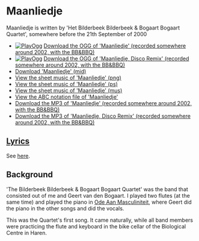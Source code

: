 # Maanliedje

Maanliedje is written by 'Het Bilderbeek
Bilderbeek & Bogaart Bogaart Quartet', somewhere before the 21th
September of 2000

- [![PlayOgg](http://static.fsf.org/playogg/Play_ogg_80x15.png "I support PlayOgg!")](http://playogg.org)
  [Download the OGG of 'Maanliedje' (recorded somewhere around 2002, with the BB&BBQ)](http://www.richelbilderbeek.nl/CD01_02Maanliedje.ogg)
- [![PlayOgg](http://static.fsf.org/playogg/Play_ogg_80x15.png "I support PlayOgg!")](http://playogg.org)
  [Download the OGG of 'Maanliedje, Disco Remix' (recorded somewhere around 2002, with the BB&BBQ)](http://www.richelbilderbeek.nl/CD01_06MaanliedjeDisco.ogg)
- [Download 'Maanliedje' (mid)](http://www.richelbilderbeek.nl/SongMaanliedje.mid)
- [View the sheet music of 'Maanliedje' (png)](01_maanliedje.png)
- [View the sheet music of 'Maanliedje' (ps)](01_maanliedje.ps)
- [View the sheet music of 'Maanliedje' (mus)](01_maanliedje.mus)
- [View the ABC notation file of 'Maanliedje'](01_maanliedje.abc)
- [Download the MP3 of 'Maanliedje' (recorded somewhere around 2002, with the BB&BBQ)](http://www.richelbilderbeek.nl/CD01_02Maanliedje.mp3)
- [Download the MP3 of 'Maanliedje, Disco Remix' (recorded somewhere around 2002, with the BB&BBQ)](http://www.richelbilderbeek.nl/CD01_06MaanliedjeDisco.mp3)

## [Lyrics](01_maanliedje.txt)

See [here](01_maanliedje.txt).

## Background

'The Bilderbeek Bilderbeek & Bogaart Bogaart Quartet' was the band
that consisted out of me and Geert van den Bogaart. I played
two flutes (at the same time) and played the piano
in [Ode Aan Masculiniteit](03_ode_aan_masculiniteit.md), where
Geert did the piano in the other songs and did the vocals.

This was the Quartet's first song. It came naturally, while all band members
were practicing the flute and keyboard in the bike cellar of the Biological
Centre in Haren.
